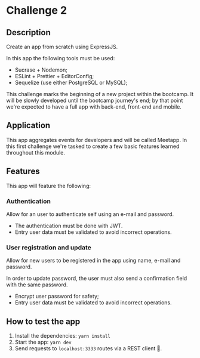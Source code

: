 # Challenge 2

## Description

Create an app from scratch using ExpressJS.

In this app the following tools must be used:

- Sucrase + Nodemon;
- ESLint + Prettier + EditorConfig;
- Sequelize (use either PostgreSQL or MySQL);

This challenge marks the beginning of a new project within the bootcamp. It will be slowly developed until the bootcamp journey's end; by that point we're expected to have a full app with back-end, front-end and mobile.

## Application

This app aggregates events for developers and will be called Meetapp. In this first challenge we're tasked to create a few basic features learned throughout this module.

## Features

This app will feature the following:

### Authentication

Allow for an user to authenticate self using an e-mail and password.

- The authentication must be done with JWT.
- Entry user data must be validated to avoid incorrect operations.

### User registration and update

Allow for new users to be registered in the app using name, e-mail and password.

In order to update password, the user must also send a confirmation field with the same password.

- Encrypt user password for safety;
- Entry user data must be validated to avoid incorrect operations.

## How to test the app

1. Install the dependencies: `yarn install`
2. Start the app: `yarn dev`
3. Send requests to `localhost:3333` routes via a REST client :rocket:.
